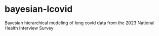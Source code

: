 # bayesian-lcovid
Bayesian hierarchical modeling of long covid data from the 2023 National Health Interview Survey
